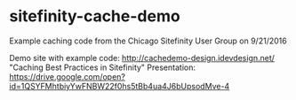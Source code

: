 # sitefinity-cache-demo
Example caching code from the Chicago Sitefinity User Group on 9/21/2016

Demo site with example code: http://cachedemo-design.idevdesign.net/
"Caching Best Practices in Sitefinity" Presentation: https://drive.google.com/open?id=1QSYFMhtbiyYwFNBW22f0hs5tBb4ua4J6bUpsodMve-4

